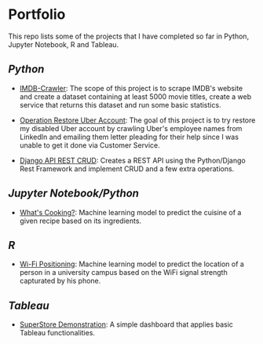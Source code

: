 # Portfolio
This repo lists some of the projects that I have completed so far in Python, Jupyter Notebook, R and Tableau.

## _Python_
* [IMDB-Crawler](https://github.com/rafaelcgama/IMDB-Crawler): The scope of this project is to scrape IMDB's website and create a dataset containing at least 5000 movie titles, create a web service that returns this dataset and run some basic statistics.

* [Operation Restore Uber Account](https://github.com/rafaelcgama/restore-my-uber-account):
The goal of this project is to try restore my disabled Uber account by crawling Uber's employee names from LinkedIn and emailing them letter pleading for their help since I was unable to get it done via Customer Service.

* [Django API REST CRUD](https://github.com/rafaelcgama/crud-api-rest):
Creates a REST API using the Python/Django Rest Framework and implement CRUD and a few extra operations.

## _Jupyter Notebook/Python_
* [What's Cooking?](https://github.com/rafaelcgama/Whats-Cooking): Machine learning model to predict the cuisine of a given recipe based on its ingredients.

## *R*
* [Wi-Fi Positioning](https://github.com/rafaelcgama/WiFi-Positioning): Machine learning model to predict the location of a person in a university campus based on the WiFi signal strength capturated by his phone.

## _Tableau_
* [SuperStore Demonstration](https://public.tableau.com/profile/rafaelcgama): A simple dashboard that applies basic Tableau functionalities.
